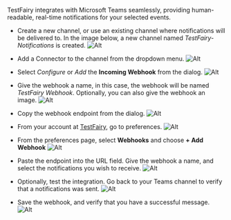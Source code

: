 TestFairy integrates with Microsoft Teams seamlessly, providing human-readable, real-time notifications for your selected events.

* Create a new channel, or use an existing channel where notifications will be delivered to. In the image below, a new channel named _TestFairy-Notifications_ is created.
![Alt](/img/integrations/teams/01-create-channel.png)

* Add a Connector to the channel from the dropdown menu.
![Alt](/img/integrations/teams/02-add-connector.png)

* Select _Configure_ or _Add_ the **Incoming Webhook** from the dialog.
![Alt](/img/integrations/teams/03-select-incoming-webhook.png)

* Give the webhook a name, in this case, the webhook will be named _TestFairy Webhook_. Optionally, you can also give the webhook an image.
![Alt](/img/integrations/teams/04-name-webhook.png)

* Copy the webhook endpoint from the dialog.
![Alt](/img/integrations/teams/04-copy-webhook-endpoint.png)

* From your account at [TestFairy](http://app.testfairy.com), go to preferences.
![Alt](/img/integrations/teams/05-go-to-preferences.png)

* From the preferences page, select **Webhooks** and choose **+ Add Webhook**
![Alt](/img/app/preferences/account-settings-4.png)

* Paste the endpoint into the URL field. Give the webhook a name, and select the notifications you wish to receive.
![Alt](/img/integrations/teams/07-edit-webhook.png)

* Optionally, test the integration. Go back to your Teams channel to verify that a notifications was sent.
![Alt](/img/integrations/teams/08-test-webhook.png)

* Save the webhook, and verify that you have a successful message.
![Alt](/img/integrations/teams/09-save-webhook.png)
